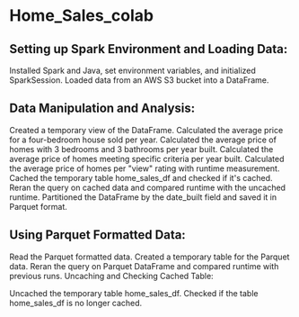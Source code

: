 # Home_Sales_colab

## Setting up Spark Environment and Loading Data:

Installed Spark and Java, set environment variables, and initialized SparkSession.
Loaded data from an AWS S3 bucket into a DataFrame.
## Data Manipulation and Analysis:

Created a temporary view of the DataFrame.
Calculated the average price for a four-bedroom house sold per year.
Calculated the average price of homes with 3 bedrooms and 3 bathrooms per year built.
Calculated the average price of homes meeting specific criteria per year built.
Calculated the average price of homes per "view" rating with runtime measurement.
Cached the temporary table home_sales_df and checked if it's cached.
Reran the query on cached data and compared runtime with the uncached runtime.
Partitioned the DataFrame by the date_built field and saved it in Parquet format.
## Using Parquet Formatted Data:

Read the Parquet formatted data.
Created a temporary table for the Parquet data.
Reran the query on Parquet DataFrame and compared runtime with previous runs.
Uncaching and Checking Cached Table:

Uncached the temporary table home_sales_df.
Checked if the table home_sales_df is no longer cached.
